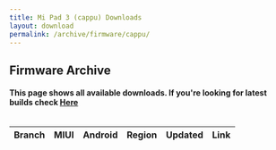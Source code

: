```yaml
---
title: Mi Pad 3 (cappu) Downloads
layout: download
permalink: /archive/firmware/cappu/
---
```


## Firmware Archive
#### This page shows all available downloads. If you're looking for latest builds check [Here](/firmware/cappu/)


<div style="overflow-x:auto;">
<table id="firmware" class="compact row-border" style="width:100%">
    <thead>
        <tr>
            <th>Branch</th>
            <th>MIUI</th>
            <th>Android</th>
            <th>Region</th>
            <th>Updated</th>
            <th>Link</th>
        </tr>
    </thead>
    <script>loadFirmwareDownloads('cappu', 'full')</script>
</table>
</div>
